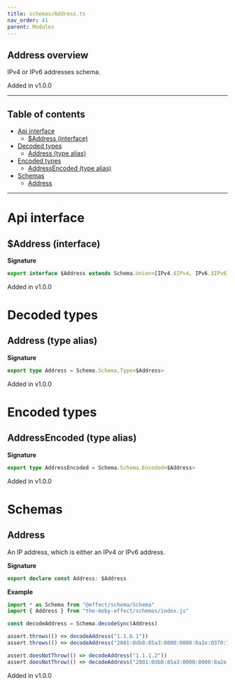 ```yaml
---
title: schemas/Address.ts
nav_order: 41
parent: Modules
---
```


## Address overview

IPv4 or IPv6 addresses schema.

Added in v1.0.0

---

<h2 class="text-delta">Table of contents</h2>

- [Api interface](#api-interface)
  - [$Address (interface)](#address-interface)
- [Decoded types](#decoded-types)
  - [Address (type alias)](#address-type-alias)
- [Encoded types](#encoded-types)
  - [AddressEncoded (type alias)](#addressencoded-type-alias)
- [Schemas](#schemas)
  - [Address](#address)

---

# Api interface

## $Address (interface)

**Signature**

```ts
export interface $Address extends Schema.Union<[IPv4.$IPv4, IPv6.$IPv6]> {}
```

Added in v1.0.0

# Decoded types

## Address (type alias)

**Signature**

```ts
export type Address = Schema.Schema.Type<$Address>
```

Added in v1.0.0

# Encoded types

## AddressEncoded (type alias)

**Signature**

```ts
export type AddressEncoded = Schema.Schema.Encoded<$Address>
```

Added in v1.0.0

# Schemas

## Address

An IP address, which is either an IPv4 or IPv6 address.

**Signature**

```ts
export declare const Address: $Address
```

**Example**

```ts
import * as Schema from "@effect/schema/Schema"
import { Address } from "the-moby-effect/schemas/index.js"

const decodeAddress = Schema.decodeSync(Address)

assert.throws(() => decodeAddress("1.1.b.1"))
assert.throws(() => decodeAddress("2001:0db8:85a3:0000:0000:8a2e:0370:7334:"))

assert.doesNotThrow(() => decodeAddress("1.1.1.2"))
assert.doesNotThrow(() => decodeAddress("2001:0db8:85a3:0000:0000:8a2e:0370:7334"))
```

Added in v1.0.0
